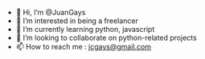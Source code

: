 - 👋 Hi, I’m @JuanGays
- 👀 I’m interested in being a freelancer
- 🌱 I’m currently learning python, javascript
- 💞️ I’m looking to collaborate on python-related projects
- 📫 How to reach me : jcgays@gmail.com

<!---
JuanGays/JuanGays is a ✨ special ✨ repository because its `README.md` (this file) appears on your GitHub profile.
You can click the Preview link to take a look at your changes.
--->
